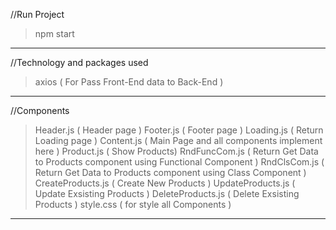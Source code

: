 //Run Project
>npm start
--------------


//Technology and packages used
>axios              ( For Pass Front-End data to Back-End )
----------------------------------------------------------


//Components
>Header.js          ( Header page )
>Footer.js          ( Footer page )
>Loading.js         ( Return Loading page )
>Content.js         ( Main Page and all components implement here )
>Product.js         ( Show Products)
>RndFuncCom.js      ( Return Get Data to Products component using Functional Component )
>RndClsCom.js       ( Return Get Data to Products component using Class Component )
>CreateProducts.js  ( Create New Products )
>UpdateProducts.js  ( Update Exsisting Products )
>DeleteProducts.js  ( Delete Exsisting Products )
>style.css          ( for style all Components )
----------------------------------------------------------

